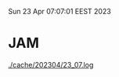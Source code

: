 Sun 23 Apr 07:07:01 EEST 2023
# JAM
<a href='./cache/202304/23_07.log'>./cache/202304/23_07.log</a>
